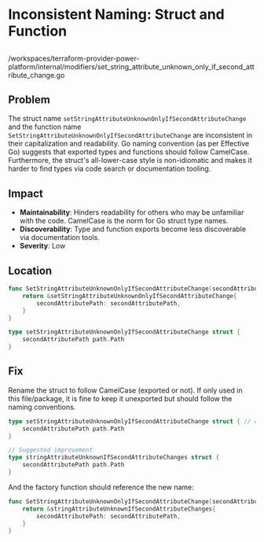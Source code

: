 # Inconsistent Naming: Struct and Function

##

/workspaces/terraform-provider-power-platform/internal/modifiers/set_string_attribute_unknown_only_if_second_attribute_change.go

## Problem

The struct name `setStringAttributeUnknownOnlyIfSecondAttributeChange` and the function name `SetStringAttributeUnknownOnlyIfSecondAttributeChange` are inconsistent in their capitalization and readability. Go naming convention (as per Effective Go) suggests that exported types and functions should follow CamelCase. Furthermore, the struct's all-lower-case style is non-idiomatic and makes it harder to find types via code search or documentation tooling.

## Impact

- **Maintainability**: Hinders readability for others who may be unfamiliar with the code. CamelCase is the norm for Go struct type names.
- **Discoverability**: Type and function exports become less discoverable via documentation tools.
- **Severity**: Low

## Location

```go
func SetStringAttributeUnknownOnlyIfSecondAttributeChange(secondAttributePath path.Path) planmodifier.String {
	return &setStringAttributeUnknownOnlyIfSecondAttributeChange{
		secondAttributePath: secondAttributePath,
	}
}

type setStringAttributeUnknownOnlyIfSecondAttributeChange struct {
	secondAttributePath path.Path
}
```

## Fix

Rename the struct to follow CamelCase (exported or not). If only used in this file/package, it is fine to keep it unexported but should follow the naming conventions.

```go
type setStringAttributeUnknownOnlyIfSecondAttributeChange struct { // old 
    secondAttributePath path.Path
}

// Suggested improvement
type stringAttributeUnknownIfSecondAttributeChanges struct {
    secondAttributePath path.Path
}
```

And the factory function should reference the new name:

```go
func SetStringAttributeUnknownOnlyIfSecondAttributeChange(secondAttributePath path.Path) planmodifier.String {
	return &stringAttributeUnknownIfSecondAttributeChanges{
		secondAttributePath: secondAttributePath,
	}
}
```
